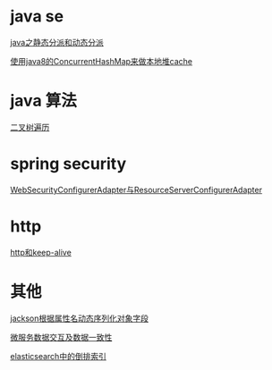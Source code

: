 

# java se
<p>
<a href="https://github.com/waterlang/java-/issues/2">java之静态分派和动态分派</a>

<a href="https://github.com/waterlang/java-/issues/4">使用java8的ConcurrentHashMap来做本地堆cache</a>
<p><p>

# java 算法
<p>
<a href="https://github.com/waterlang/java-/issues/1">二叉树遍历 </a>
<p><p>
  
# spring security
<p>
<a href="https://www.jianshu.com/p/fe1194ca8ecd">WebSecurityConfigurerAdapter与ResourceServerConfigurerAdapter </a>
<p>

# http
<p>
<a href="https://github.com/waterlang/java-/issues/3">http和keep-alive</a>
<p><p>

# 其他
<p>
<a href="https://www.jianshu.com/p/693bd2ee19b1">jackson根据属性名动态序列化对象字段</a> <p>
<a href="https://www.jianshu.com/p/b77a505a33bd">微服务数据交互及数据一致性</a> <p>
<a href="https://www.jianshu.com/p/c96576fcbcd9">elasticsearch中的倒排索引</a>
 
<p><p>
